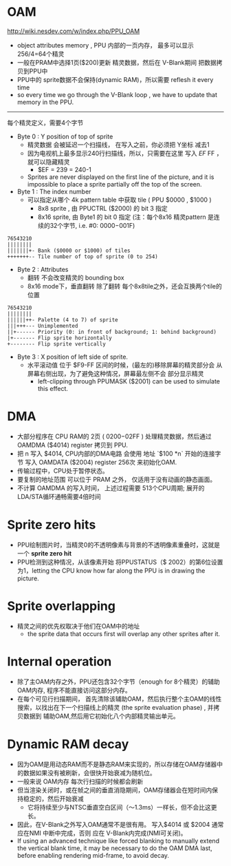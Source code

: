 
# OAM

http://wiki.nesdev.com/w/index.php/PPU_OAM

 - object attributes memory , PPU 内部的一页内存， 最多可以显示 256/4=64个精灵
 - 一般在PRAM中选择1页($200)更新 精灵数据，然后在 V-Blank期间 把数据拷贝到PPU中
 - PPU中的 sprite数据不会保持(dynamic RAM)，所以需要 reflesh it every time 
 - so every time we go through the V-Blank loop , we have to update that memory in the PPU.

---

每个精灵定义，需要4个字节

 - Byte 0 : Y position of top of sprite
    - 精灵数据 会被延迟一个扫描线， 在写入之前，你必须把 Y坐标 减去1
    - 因为电视机上最多显示240行扫描线，所以，只需要在这里 写入 $EF~$FF ， 就可以隐藏精灵
        - $EF = 239 = 240-1
    - Sprites are never displayed on the first line of the picture, and it is impossible to place a sprite partially off the top of the screen.
 - Byte 1 : The index number
    - 可以指定从哪个 4k pattern table 中获取 tile ( PPU  $0000 , $1000 )
        - 8x8 sprite , 由 PPUCTRL ($2000) 的 bit 3 指定
        - 8x16 sprite, 由 Byte1 的 bit 0 指定 (注：每个8x16 精灵pattern 是连续的32个字节, i.e. #0: $0000-$001F)

```
76543210
||||||||
|||||||+- Bank ($0000 or $1000) of tiles
+++++++-- Tile number of top of sprite (0 to 254)
```

 - Byte 2 : Attributes
    - 翻转 不会改变精灵的 bounding box
    - 8x16 mode下，垂直翻转 除了翻转 每个8x8tile之外，还会互换两个tile的位置

```
76543210
||||||||
||||||++- Palette (4 to 7) of sprite
|||+++--- Unimplemented
||+------ Priority (0: in front of background; 1: behind background)
|+------- Flip sprite horizontally
+-------- Flip sprite vertically
```

 - Byte 3 : X position of left side of sprite.
    - 水平滚动值 位于 $F9-FF 区间的时候，(最左的)移除屏幕的精灵部分会 从屏幕右侧出现，为了避免这种情况，屏幕最左侧不会 部分显示精灵
        - left-clipping through PPUMASK ($2001) can be used to simulate this effect.


# DMA

 - 大部分程序在 CPU RAM的 2页 ( $0200-$02FF ) 处理精灵数据，然后通过 OAMDMA ($4014) register  拷贝到 PPU. 
 - 把 n 写入 $4014, CPU内部的DMA电路 会使用 地址 `$100 *n`  开始的连接字节 写入 OAMDATA ($2004) register 256次 来初始化OAM.
 - 传输过程中，CPU处于暂停状态。
 - 要复制的地址范围 可以位于 PRAM 之外， 仅适用于没有动画的静态画面。
 - 不计算 OAMDMA 的写入时间， 上述过程需要 513个CPU周期;  展开的LDA/STA循环通畅需要4倍时间


# Sprite zero hits

 - PPU绘制图片时，当精灵0的不透明像素与背景的不透明像素重叠时，这就是一个 **sprite zero hit**
 - PPU检测到这种情况，从该像素开始 将PPUSTATUS（$ 2002）的第6位设置为1，letting the CPU know how far along the PPU is in drawing the picture.


# Sprite overlapping

 - 精灵之间的优先权取决于他们在OAM中的地址
    - the sprite data that occurs first will overlap any other sprites after it. 

# Internal operation

 - 除了主OAM内存之外，PPU还包含32个字节（enough for 8个精灵）的辅助OAM内存, 程序不能直接访问这部分内存。
 - 在每个可见行扫描期间， 首先清除该辅助OAM，然后执行整个主OAM的线性搜索，以找出在下一个扫描线上的精灵 (the sprite evaluation phase) , 并拷贝数据到 辅助OAM,然后用它初始化八个内部精灵输出单元。

# Dynamic RAM decay

 - 因为OAM是用动态RAM而不是静态RAM来实现的，所以存储在OAM存储器中的数据如果没有被刷新，会很快开始衰减为随机位。
 - 一般来说 OAM内存 每次行扫描的时候都会刷新
 - 但当渲染关闭时，或在帧之间的垂直消隐期间，OAM存储器会在短时间内保持稳定的，然后开始衰减
    - 它将持续至少与NTSC垂直空白区间（〜1.3ms）一样长，但不会比这更长。
 - 因此，在V-Blank之外写入OAM通常不是很有用。 写入$4014 或 $2004 通常应在NMI 中断中完成，否则 应在 V-Blank内完成(NMI可关闭)。
 - If using an advanced technique like forced blanking to manually extend the vertical blank time, it may be necessary to do the OAM DMA last, before enabling rendering mid-frame, to avoid decay.




  

